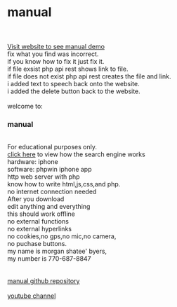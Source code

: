# manual
<br>
<br>
<a href="http://morgansbyers.scienceontheweb.net/index.html">
Visit website to see manual demo</a>
<br>
fix what you find was incorrect.<br>
if you know how to fix it just fix it.<br>
if file exsist php api rest shows link to file.<br>
if file does not exist php api rest creates the file and link.<br>
i added text to speech back onto the website.<br>
i added the delete button back to the website.<br>
<br>
welcome to:<br>
<H3>manual</H3><br>
For educational purposes only.<br>
<a href="https://jehovahsays.github.io/manual/how/map.html">click here</a> to view how the search engine works<br>
hardware: iphone<br>
software: phpwin iphone app<br>
http web server with php<br>
know how to write html,js,css,and php.<br>
no internet connection needed<br>
After you download<br>
edit anything and everything<br>
this should work offline<br>
no external functions<br> 
no external hyperlinks<br>
no cookies,no gps,no mic,no camera,<br>
no puchase buttons.<br>
my name is morgan shatee' byers,<br>
my number is 770-687-8847<br>
<br>
<br>
<a href="https://github.com/jehovahsays/manual">
manual github repository</a>
<br>
<br>
<a href="https://youtube.com/@jehovahsaysnetworth?si=FRrFrG_K02C38K_G">
youtube channel</a>
<br>
